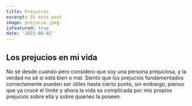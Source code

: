 ```yaml
---
title: Prejucios
excerpt: En este post 
image: prejucio.jpeg
isFeatured: true
date: '2023-08-02'
---
```


## Los prejucios en mi vida

No sé desde cuando pero considero que soy una persona prejuciosa, y la verdad no sé si está bien o mal. Siento que los prejucios fundamentados correctamente pueden ser útiles hasta cierto punto, sin embargo, pienso que ya crucé el límite y ahora la vida es complicada por mis propios prejucios sobre ella y sobre quienes la poseen.